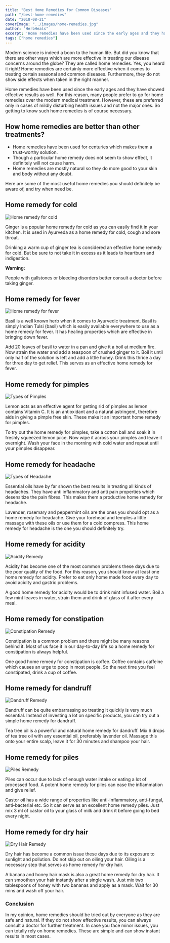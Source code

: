 ```yaml
---
title: "Best Home Remedies for Common Diseases"
path: "/best-home-remedies"
date: "2018-08-21"
coverImage: "../images/home-remedies.jpg"
author: "HerbHeals"
excerpt: 'Home remedies have been used since the early ages and they have showed effective results as well. For this reason, many people prefer to go for home remedies over the modern medical treatment. However, these are preferred only in cases of mildly disturbing health issues and not the major ones. So getting to know such home remedies is of course necessary.'
tags: ["home remedies"]
---
```

Modern science is indeed a boon to the human life. But did you know that there are other ways which are more effective in treating our disease concerns around the globe? They are called home remedies. Yes, you heard it right! Home remedies are certainly more effective when it comes to treating certain seasonal and common diseases. Furthermore, they do not show side effects when taken in the right manner.

Home remedies have been used since the early ages and they have showed effective results as well. For this reason, many people prefer to go for home remedies over the modern medical treatment. However, these are preferred only in cases of mildly disturbing health issues and not the major ones. So getting to know such home remedies is of course necessary.

## How home remedies are better than other treatments?

- Home remedies have been used for centuries which makes them a trust-worthy solution.
- Though a particular home remedy does not seem to show effect, it definitely will not cause harm.
- Home remedies are mostly natural so they do more good to your skin and body without any doubt.

Here are some of the most useful home remedies you should definitely be aware of, and try when need be.

## Home remedy for cold
![Home remedy for cold](..//images/cold-home-remedy.jpg)

Ginger is a popular home remedy for cold as you can easily find it in your kitchen. It is used in Ayurveda as a home remedy for cold, cough and sore throat.

Drinking a warm cup of ginger tea is considered an effective home remedy for cold. But be sure to not take it in excess as it leads to heartburn and indigestion.

**Warning:**

People with gallstones or bleeding disorders better consult a doctor before taking ginger.

## Home remedy for fever
![Home remedy for fever](..//images/fever-home-remedy.jpg)

Basil is a well known herb when it comes to Ayurvedic treatment. Basil is simply Indian Tulsi (basil) which is easily available everywhere to use as a home remedy for fever. It has healing properties which are effective in bringing down fever.

Add 20 leaves of basil to water in a pan and give it a boil at medium fire. Now strain the water and add a teaspoon of crushed ginger to it. Boil it until only half of the solution is left and add a little honey. Drink this thrice a day for three day to get relief. This serves as an effective home remedy for fever.

## Home remedy for pimples
![Types of Pimples](..//images/types-of-pimples.jpg)


Lemon acts as an effective agent for getting rid of pimples as lemon contains Vitamin C. It is an antioxidant and a natural astringent, therefore aids in giving a pimple free skin. These make it an important home remedy for pimples.

To try out the home remedy for pimples, take a cotton ball and soak it in freshly squeezed lemon juice. Now wipe it across your pimples and leave it overnight. Wash your face in the morning with cold water and repeat until your pimples disappear.

## Home remedy for headache
![Types of Headache](..//images/headache-types.jpg)

Essential oils have by far shown the best results in treating all kinds of headaches. They have anti inflammatory and anti pain properties which desensitize the pain fibres. This makes them a productive home remedy for headache.

Lavender, rosemary and peppermint oils are the ones you should opt as a home remedy for headache. Give your forehead and temples a little massage with these oils or use them for a cold compress. This home remedy for headache is the one you should definitely try.

## Home remedy for acidity
![Acidity Remedy](..//images/acidity-causes.jpg)

Acidity has become one of the most common problems these days due to the poor quality of the food. For this reason, you should know at least one home remedy for acidity. Prefer to eat only home made food every day to avoid acidity and gastric problems.

A good home remedy for acidity would be to drink mint infused water. Boil a few mint leaves in water, strain them and drink of glass of it after every meal.

## Home remedy for constipation
![Constipation Remedy](..//images/constipation.jpg)

Constipation is a common problem and there might be many reasons behind it. Most of us face it in our day-to-day life so a home remedy for constipation is always helpful.

One good home remedy for constipation is coffee. Coffee contains caffeine which causes an urge to poop in most people. So the next time you feel constipated, drink a cup of coffee.

## Home remedy for dandruff
![Dandruff Remedy](..//images/dandruff-remedy.jpg)

Dandruff can be quite embarrassing so treating it quickly is very much essential. Instead of investing a lot on specific products, you can try out a simple home remedy for dandruff.

Tea tree oil is a powerful and natural home remedy for dandruff. Mix 6 drops of tea tree oil with any essential oil, preferably lavender oil.  Massage this onto your entire scalp, leave it for 30 minutes and shampoo your hair.

## Home remedy for piles
![Piles Remedy](..//images/piles-remedy.jpg)

Piles can occur due to lack of enough water intake or eating a lot of processed food. A potent home remedy for piles can ease the inflammation and give relief.

Castor oil has a wide range of properties like anti-inflammatory, anti-fungal, anti-bacterial etc. So it can serve as an excellent home remedy piles. Just mix 3 ml of castor oil to your glass of milk and drink it before going to bed every night.

## Home remedy for dry hair
![Dry Hair Remedy](..//images/dry-hair.jpg)

Dry hair has become a common issue these days due to its exposure to sunlight and pollution. Do not skip out on oiling your hair. Oiling is a necessary step that serves as home remedy for dry hair.

A banana and honey hair mask is also a great home remedy for dry hair. It can smoothen your hair instantly after a single wash. Just mix two tablespoons of honey with two bananas and apply as a mask. Wait for 30 mins and wash off your hair.

### Conclusion

In my opinion, home remedies should be tried out by everyone as they are safe and natural. If they do not show effective results, you can always consult a doctor for further treatment. In case you face minor issues, you can totally rely on home remedies. These are simple and can show instant results in most cases.